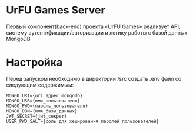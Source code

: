 # UrFU Games Server
Первый компонент(back-end) проекта «UrFU Games» реализует API, систему аутентификации/авторизации и логику работы с базой данных MongoDB

# Настройка
Перед запуском необходимо в директории /src создать .env файл со следующим содержимым:
```
MONGO_URI={uri_адрес_mongodb}
MONGO_USR={имя_пользователя}
MONGO_PWD={пароль_пользователя}
MONGO_DBN={имя_базы_данных}
JWT_SECRET={jwt_секрет}
USER_PWD_SALT={соль_для_хеширования_паролей_пользователей}
```

